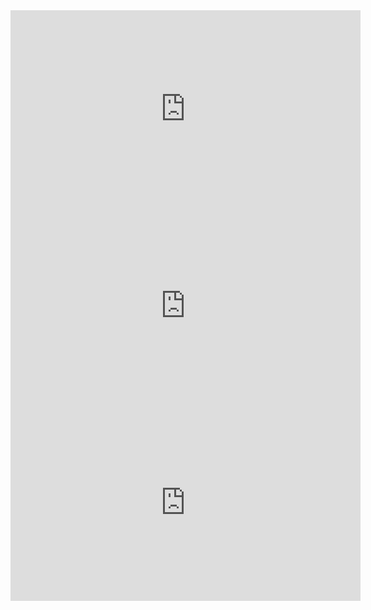 <iframe width="560" height="315" src="https://www.youtube.com/embed/lJxe_GmxPLQ" title="YouTube video player" frameborder="0" allow="accelerometer; autoplay; clipboard-write; encrypted-media; gyroscope; picture-in-picture" allowfullscreen></iframe>

<iframe width="560" height="315" src="https://www.youtube.com/embed/Mjbv8UXEGww" title="YouTube video player" frameborder="0" allow="accelerometer; autoplay; clipboard-write; encrypted-media; gyroscope; picture-in-picture" allowfullscreen></iframe>

<iframe width="560" height="315" src="https://www.youtube.com/embed/wOfO2W9Q7fM" title="YouTube video player" frameborder="0" allow="accelerometer; autoplay; clipboard-write; encrypted-media; gyroscope; picture-in-picture" allowfullscreen></iframe>
